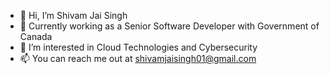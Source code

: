 - 👋 Hi, I’m Shivam Jai Singh
- 💼 Currently working as a Senior Software Developer with Government of Canada
- 👀 I’m interested in Cloud Technologies and Cybersecurity
- 📫 You can reach me out at shivamjaisingh01@gmail.com
